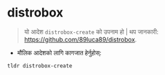 # distrobox

> यो आदेश `distrobox-create` को उपनाम हो |
> थप जानकारी: <https://github.com/89luca89/distrobox>.

- मौलिक आदेशको लागि कागजात हेर्नुहोस्:

`tldr distrobox-create`

